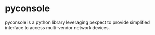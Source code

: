 # pyconsole
pyconsole is a python library leveraging pexpect to provide simplified interface to access multi-vendor network devices. 
